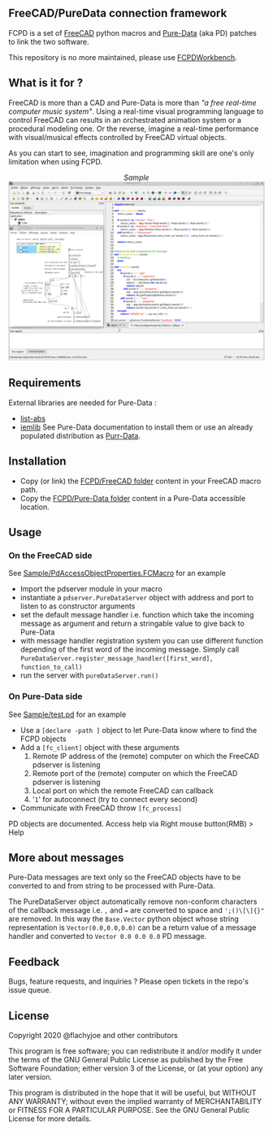 ## FreeCAD/PureData connection framework

FCPD is a set of [FreeCAD](https://github.com/FreeCAD/FreeCAD) python macros and [Pure-Data](https://github.com/pure-data/pure-data) (aka PD) patches to link the two software.

This repository is no more maintained, please use [FCPDWorkbench](https://github.com/FlachyJoe/FCPDWorkbench).

## What is it for ?

FreeCAD is more than a CAD and Pure-Data is more than *"a free real-time computer music system"*.
Using a real-time visual programming language to control FreeCAD can results in an orchestrated animation system or a procedural modeling one.
Or the reverse, imagine a real-time performance with visual/musical effects controlled by FreeCAD virtual objects.

As you can start to see, imagination and  programming skill are one's only limitation when using FCPD.

<p align=center>
    <i>Sample</i></br>
    <img src="https://raw.githubusercontent.com/FlachyJoe/FCPD/main/doc/sample-animate.gif" width=800/>
</p>

## Requirements

External libraries are needed for Pure-Data :
* [list-abs](https://puredata.info/downloads/list-abs)
* [iemlib](https://puredata.info/downloads/iemlib)
See Pure-Data documentation to install them or use an already populated distribution as [Purr-Data](http://l2ork.music.vt.edu/main/make-your-own-l2ork/software/).

## Installation

* Copy (or link) the [FCPD/FreeCAD folder](FreeCAD) content in your FreeCAD macro path.
* Copy the [FCPD/Pure-Data folder](Pure-Data) content in a Pure-Data accessible location.

## Usage

### On the FreeCAD side

See [Sample/PdAccessObjectProperties.FCMacro](Sample/PdAccessObjectProperties.FCMacro) for an example

* Import the pdserver module in your macro
* instantiate a `pdserver.PureDataServer` object with address and port to listen to as constructor arguments
* set the default message handler i.e. function which take the incoming message as argument and return a stringable value to give back to Pure-Data
* with message handler registration system you can use different function depending of the first word of the incoming message. Simply call `PureDataServer.register_message_handler([first_word], function_to_call)`
* run the server with `pureDataServer.run()`

### On Pure-Data side

See [Sample/test.pd](Sample/animate.pd) for an example

* Use a `[declare -path ]` object to let Pure-Data know where to find the FCPD objects
* Add a `[fc_client]` object with these arguments
    1. Remote IP address of the (remote) computer on which the FreeCAD pdserver is listening
    2. Remote port of the (remote) computer on which the FreeCAD pdserver is listening
    3. Local port on which the remote FreeCAD can callback
    4. '`1`' for autoconnect (try to connect every second)
* Communicate with FreeCAD throw `[fc_process]`

PD objects are documented. Access help via Right mouse button(RMB) > Help

## More about messages

Pure-Data messages are text only so the FreeCAD objects have to be converted to and from string to be processed with Pure-Data.

The PureDataServer object automatically remove non-conform characters of the callback message i.e. `,` and `=` are converted to space and `';()\[\]{}"` are removed. In this way the `Base.Vector` python object whose string representation is `Vector(0.0,0.0,0.0)` can be a return value of a message handler and converted to `Vector 0.0 0.0 0.0` PD message.

## Feedback

Bugs, feature requests, and inquiries ? Please open tickets in the repo's issue queue.

## License

Copyright 2020 @flachyjoe and other contributors

This program is free software; you can redistribute it and/or modify
it under the terms of the GNU General Public License as published by
the Free Software Foundation; either version 3 of the License, or
(at your option) any later version.

This program is distributed in the hope that it will be useful,
but WITHOUT ANY WARRANTY; without even the implied warranty of
MERCHANTABILITY or FITNESS FOR A PARTICULAR PURPOSE.  See the
GNU General Public License for more details.

